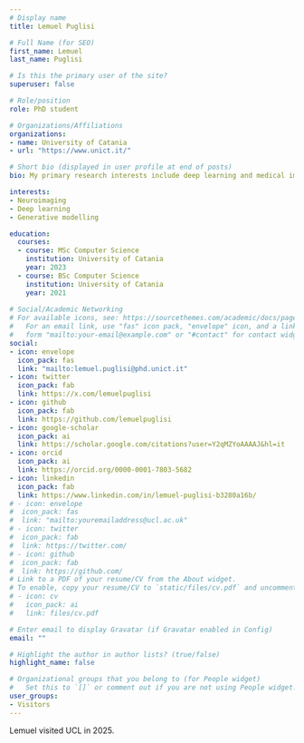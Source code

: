 ```yaml
---
# Display name
title: Lemuel Puglisi

# Full Name (for SEO)
first_name: Lemuel
last_name: Puglisi

# Is this the primary user of the site?
superuser: false

# Role/position
role: PhD student

# Organizations/Affiliations
organizations:
- name: University of Catania
- url: "https://www.unict.it/"

# Short bio (displayed in user profile at end of posts)
bio: My primary research interests include deep learning and medical image analysis, with a focus on applications in neurodegenerative diseases.

interests:
- Neuroimaging
- Deep learning
- Generative modelling

education:
  courses:
  - course: MSc Computer Science
    institution: University of Catania
    year: 2023
  - course: BSc Computer Science
    institution: University of Catania
    year: 2021
  
# Social/Academic Networking
# For available icons, see: https://sourcethemes.com/academic/docs/page-builder/#icons
#   For an email link, use "fas" icon pack, "envelope" icon, and a link in the
#   form "mailto:your-email@example.com" or "#contact" for contact widget.
social:
- icon: envelope
  icon_pack: fas
  link: "mailto:lemuel.puglisi@phd.unict.it"
- icon: twitter
  icon_pack: fab
  link: https://x.com/lemuelpuglisi
- icon: github
  icon_pack: fab
  link: https://github.com/lemuelpuglisi
- icon: google-scholar
  icon_pack: ai
  link: https://scholar.google.com/citations?user=Y2qMZYoAAAAJ&hl=it
- icon: orcid
  icon_pack: ai
  link: https://orcid.org/0000-0001-7803-5682
- icon: linkedin
  icon_pack: fab
  link: https://www.linkedin.com/in/lemuel-puglisi-b3280a16b/
# - icon: envelope
#  icon_pack: fas
#  link: "mailto:youremailaddress@ucl.ac.uk"
# - icon: twitter
#  icon_pack: fab
#  link: https://twitter.com/
# - icon: github
#  icon_pack: fab
#  link: https://github.com/
# Link to a PDF of your resume/CV from the About widget.
# To enable, copy your resume/CV to `static/files/cv.pdf` and uncomment the lines below.
# - icon: cv
#   icon_pack: ai
#   link: files/cv.pdf

# Enter email to display Gravatar (if Gravatar enabled in Config)
email: ""

# Highlight the author in author lists? (true/false)
highlight_name: false

# Organizational groups that you belong to (for People widget)
#   Set this to `[]` or comment out if you are not using People widget.
user_groups:
- Visitors
---
```


Lemuel visited UCL in 2025.
